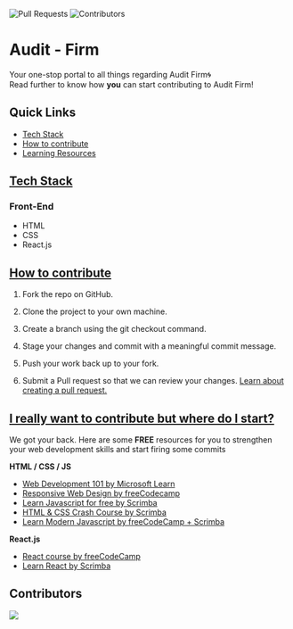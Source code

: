 ![Pull Requests](https://badgen.net/github/open-issues/nisalrenuja/AuditFirm)
![Contributors](https://badgen.net/github/contributors/nisalrenuja/AuditFirm)

#  Audit - Firm
Your one-stop portal to all things regarding Audit Firm🌀  
Read further to know how **you** can start contributing to Audit Firm! 

## Quick Links

- [Tech Stack](#tech-stack)
- [How to contribute](#how-to-contribute)
- [Learning Resources](#i-really-want-to-contribute-but-where-do-i-start)

## [Tech Stack](#Tech-Stack)

### Front-End
- HTML 
- CSS
- React.js

<!-- Add system architecture -->



## [How to contribute](#how-to)

1. Fork the repo on GitHub.

2. Clone the project to your own machine.

3. Create a branch using the git checkout command.

4. Stage your changes and commit with a meaningful commit message.

5. Push your work back up to your fork.

6. Submit a Pull request so that we can review your changes. [Learn about creating a pull request.](https://docs.github.com/en/github/collaborating-with-pull-requests/proposing-changes-to-your-work-with-pull-requests/creating-a-pull-request)

## [I really want to contribute but where do I start?](#resources) 

We got your back. Here are some **FREE** resources for you to strengthen your web development skills and start firing some commits 

**HTML / CSS / JS**

- [Web Development 101 by Microsoft Learn](https://docs.microsoft.com/en-us/learn/paths/web-development-101/)
- [Responsive Web Design by freeCodecamp](https://www.freecodecamp.org/learn/responsive-web-design/)
- [Learn Javascript for free by Scrimba](https://scrimba.com/learn/learnjavascript)
- [HTML & CSS Crash Course by Scrimba](https://scrimba.com/learn/htmlcss)
- [Learn Modern Javascript by freeCodeCamp + Scrimba](https://scrimba.com/learn/es6)


**React.js**

- [React course by freeCodeCamp](https://www.freecodecamp.org/learn/front-end-libraries/#react)
- [Learn React by Scrimba](https://scrimba.com/learn/learnreact)

## Contributors

<a href="https://github.com/nisalrenuja/AuditFirm/graphs/contributors">
  <img src="https://contrib.rocks/image?repo=nisalrenuja/AuditFirm" />
</a>



